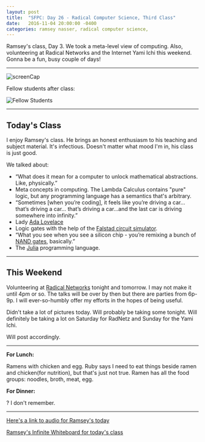 ```yaml
---
layout: post
title:  "SFPC: Day 26 - Radical Computer Science, Third Class"
date:   2016-11-04 20:00:00 -0400
categories: ramsey nasser, radical computer science,
---
```


Ramsey's class, Day 3. We took a meta-level view of computing. Also, volunteering at Radical Networks and the Internet Yami Ichi this weekend. Gonna be a fun, busy couple of days!

-----

![screenCap](/assets/sfpc-images/paperNotesOnOff.png)

Fellow students after class:

![Fellow Students](/assets/sfpc-images/IMG_5408.jpg)

-----

<h2>Today's Class</h2>

I enjoy Ramsey's class. He brings an honest enthusiasm to his teaching and subject material. It's infectious. Doesn't matter what mood I'm in, his class is just good.

We talked about:
- “What does it mean for a computer to unlock mathematical abstractions. Like, physically.”
- Meta concepts in computing. The Lambda Calculus contains "pure" logic, but any programming language has a semantics that's arbitrary.
- “Sometimes [when you’re coding], it feels like you’re driving a car… that’s driving a car… that’s driving a car...and the last car is driving somewhere into infinity.”
- Lady [Ada Lovelace](https://en.wikipedia.org/wiki/Ada_Lovelace)
- Logic gates with the help of the [Falstad circuit simulator](http://www.falstad.com/circuit/).
- “What you see when you see a silicon chip - you’re remixing a bunch of [NAND gates](https://en.wikipedia.org/wiki/NAND_gate), basically.”
- The [Julia](http://julialang.org/) programming language.

-----

<h2>This Weekend</h2>

Volunteering at [Radical Networks](www.radicalnetworks.org) tonight and tomorrow. I may not make it until 4pm or so. The talks will be over by then but there are parties from 6p-9p. I will ever-so-humbly offer my efforts in the hopes of being useful.

Didn't take a lot of pictures today. Will probably be taking some tonight. Will definitely be taking a lot on Saturday for RadNetz and Sunday for the Yami Ichi.

Will post accordingly.

-----

**For Lunch:**

Ramens with chicken and egg. Ruby says I need to eat things beside ramen and chicken(for nutrition), but that's just not true. Ramen has all the food groups: noodles, broth, meat, egg.

**For Dinner:**

? I don't remember.

-----

[Here's a link to audio for Ramsey's today](https://www.dropbox.com/s/7txjabqfq4hswu0/11042016%20-%20Ramsey%27s%20Class.m4a?dl=0)

[Ramsey's Infinite Whiteboard for today's class](https://cdn.rawgit.com/nasser/ffb492170644f4e862e8cdf283e9f323/raw/computers.svg)
